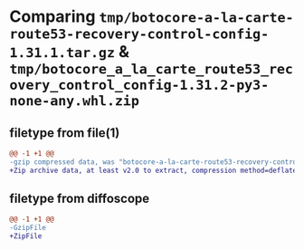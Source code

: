 # Comparing `tmp/botocore-a-la-carte-route53-recovery-control-config-1.31.1.tar.gz` & `tmp/botocore_a_la_carte_route53_recovery_control_config-1.31.2-py3-none-any.whl.zip`

## filetype from file(1)

```diff
@@ -1 +1 @@
-gzip compressed data, was "botocore-a-la-carte-route53-recovery-control-config-1.31.1.tar", last modified: Sat Jul  8 01:42:41 2023, max compression
+Zip archive data, at least v2.0 to extract, compression method=deflate
```

## filetype from diffoscope

```diff
@@ -1 +1 @@
-GzipFile
+ZipFile
```

